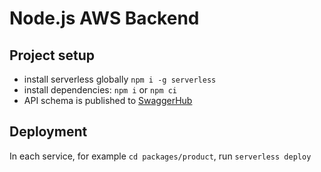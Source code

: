 # Node.js AWS Backend

## Project setup

- install serverless globally `npm i -g serverless`
- install dependencies: `npm i` or `npm ci`
- API schema is published to [SwaggerHub](https://app.swaggerhub.com/apis-docs/ikushlianski/minsk-tours-api/1.3.0)

## Deployment

In each service, for example `cd packages/product`, run `serverless deploy`
